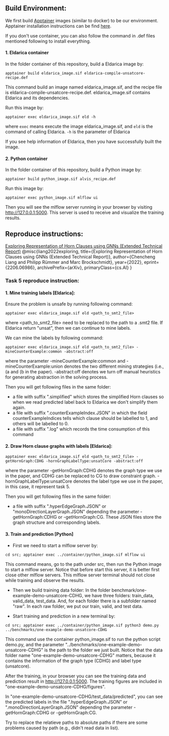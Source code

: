 

## Build Environment:


We first build [Apptainer](https://apptainer.org/docs/admin/main/index.html) images (similar to docker) to be our environment.
Apptainer installation instructions can be find [here](https://apptainer.org/docs/admin/main/installation.html).

If you don't use container, you can also follow the command in .def files mentioned following to install everything.

#### 1. Eldarica container
In the folder container of this repository, build a Eldarica image by:
```
apptainer build eldarica_image.sif eldarica-compile-unsatcore-recipe.def
```
This command build an image named eldarica_image.sif, and the recipe file is eldarica-compile-unsatcore-recipe.def.
eldarica_image.sif contains Eldarica and its dependencies.

Run this image by:
```
apptainer exec eldarica_image.sif eld -h
```
where `exec` means execute the image eldarica_image.sif, and `eld` is the command of calling Eldarica. `-h` is the parameter of Eldarica

If you see help information of Eldarica, then you have successfully built the image.


#### 2. Python container
In the folder container of this repository, build a Python image by:
```
apptainer build python_image.sif alvis_recipe.def
```
Run this image by:
```
apptainer exec python_image.sif mlflow ui
```
Then you will see the mlflow server running in your browser 
by visiting http://127.0.0.1:5000. This server is used to receive and visualize the training results.

## Reproduce instructions:

[Exploring Representation of Horn Clauses using GNNs (Extended Technical Report)](https://arxiv.org/abs/2206.06986)
@misc{liang2022exploring,
      title={Exploring Representation of Horn Clauses using GNNs (Extended Technical Report)}, 
      author={Chencheng Liang and Philipp Rümmer and Marc Brockschmidt},
      year={2022},
      eprint={2206.06986},
      archivePrefix={arXiv},
      primaryClass={cs.AI}
}
### Task 5 reproduce instruction:






#### 1. Mine training labels [Eldarica]:
      
Ensure the problem is unsafe by running following command:
```
apptainer exec eldarica_image.sif eld <path_to_smt2_file>
```
where <path_to_smt2_file> need to be replaced to the path to a .smt2 file.
If Eldarica return "unsat", then we can continue to mine labels.

We can mine the labels by following command:
```
apptainer exec eldarica_image.sif eld <path_to_smt2_file> -mineCounterExample:common -abstract:off
```
where the parameter -mineCounterExample:common and -mineCounterExample:union denotes the two different mining strategies (i.e., (a and (b in the paper).
-abstract:off denotes we turn off manual heuristics for generating abstraction in the solving process.

Then you will get following files in the same folder:
* a file with suffix ".simplified" which stores the simplified Horn clauses so when we read predicted label back to Eldarica we don't simplify them again.
* a file with suffix ".counterExampleIndex.JSON" in which the field counterExampleIndices tells which clause should be labelled to 1, and others will be labelled to 0.
* a file with suffix ".log" which records the time consumption of this command 

#### 2. Draw Horn clause graphs with labels [Eldarica]: 
```
apptainer exec eldarica_image.sif eld <path_to_smt2_file> -getHornGraph:CDHG -hornGraphLabelType:unsatCore -abstract:off
```
where the parameter -getHornGraph:CDHG denotes the graph type we use in the paper, and CDHG can be replaced to CG to draw constraint graph.
-hornGraphLabelType:unsatCore denotes the label type we use in the paper, in this case, it represent task 5.
   
Then you will get following files in the same folder:
* a file with suffix ".hyperEdgeGraph.JSON" or "monoDirectionLayerGraph.JSON" depending the parameter -getHornGraph:CDHG or -getHornGraph:CG.
These JSON files store the graph structure and corresponding labels.


#### 3. Train and prediction [Python] 
* First we need to start a mlflow server by:
```
cd src; apptainer exec ../container/python_image.sif mlflow ui
```
This command means, go to the path under src, then run the Python image to start a mlflow server.
Notice that before start this server, it is better first close other mlflow servers.
This mlflow server terminal should not close while training and observe the results.

* Then we build training data folder:
In the folder benchmark/one-example-demo-unsatcore-CDHG, we have three folders: train_data, valid_data, test_data.
And, for each folder there is a subfolder named "raw".
In each raw folder, we put our train, valid, and test data.


* Start training and prediction in a new terminal by:
```
cd src; apptainer exec ../container/python_image.sif python3 demo.py ../benchmarks/one-example-demo-unsatcore-CDHG
```
This command use the container python_image.sif to run the python script demo.py, and the parameter "../benchmarks/one-example-demo-unsatcore-CDHG" is the path to the folder we just built.
Notice that the data folder name "one-example-demo-unsatcore-CDHG" matters, because it contains the information of the graph type (CDHG) and label type (unsatcore).

After the training, in your browser you can see the training data and prediction result in http://127.0.0.1:5000.
The training figures are included in "one-example-demo-unsatcore-CDHG/figures".

In "one-example-demo-unsatcore-CDHG/test_data/predicted", you can see the predicted labels in the file ".hyperEdgeGraph.JSON" or ".monoDirectionLayerGraph.JSON" depending the parameter -getHornGraph:CDHG or -getHornGraph:CG.

Try to replace the relatieve paths to absolute paths 
if there are some problems caused by path (e.g., didn't read data in list).